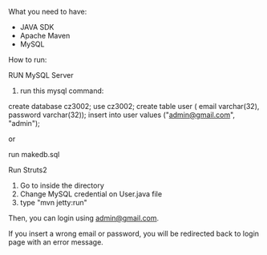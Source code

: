 What you need to have: 
- JAVA SDK
- Apache Maven 
- MySQL

How to run: 

RUN MySQL Server
1. run this mysql command: 

create database cz3002;
use cz3002;
create table user (
	email varchar(32),
  password varchar(32));
insert into user values ("admin@gmail.com", "admin");

or 

run makedb.sql 

Run Struts2
1. Go to inside the directory
2. Change MySQL credential on User.java file
3. type "mvn jetty:run"

Then, you can login using admin@gmail.com.

If you insert a wrong email or password, you will be redirected back to login page with an error message.
